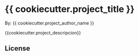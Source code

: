 # {{ cookiecutter.project_title }}
By: {{ cookiecutter.project_author_name }}

{{cookiecutter.project_descripcion}}

## License 
